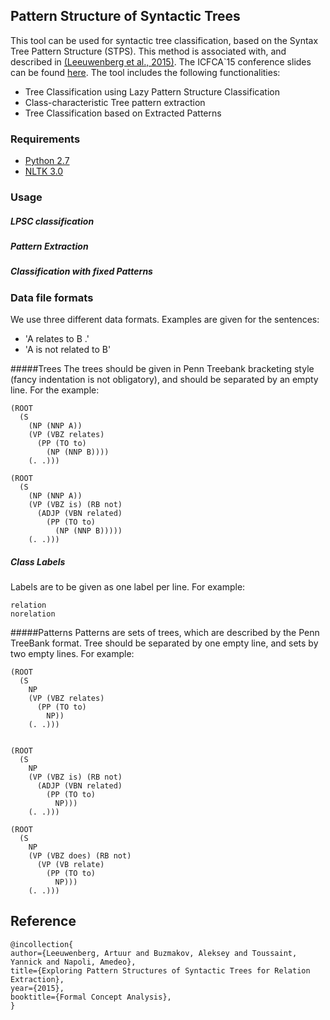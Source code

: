 ## Pattern Structure of Syntactic Trees

This tool can be used for syntactic tree classification, based on the Syntax Tree Pattern Structure (STPS). This method is associated with, and described in [(Leeuwenberg et al., 2015)](link.springer.com/chapter/10.1007/978-3-319-19545-2_10). The ICFCA`15 conference slides can be found [here](https://github.com/tuur/STPS/raw/master/slides.pdf).
The tool includes the following functionalities:

* Tree Classification using Lazy Pattern Structure Classification
* Class-characteristic Tree pattern extraction
* Tree Classification based on Extracted Patterns

### Requirements
* [Python 2.7](https://www.python.org/download/releases/2.7/)
* [NLTK 3.0](http://www.nltk.org/)

### Usage

##### LPSC classification

##### Pattern Extraction

##### Classification with fixed Patterns

### Data file formats
We use three different data formats. Examples are given for the sentences:
* 'A relates to B .'
* 'A is not related to B'

#####Trees
The trees should be given in Penn Treebank bracketing style (fancy indentation is not obligatory), and should be separated by an empty line.
For the example:

```
(ROOT
  (S
    (NP (NNP A))
    (VP (VBZ relates)
      (PP (TO to)
        (NP (NNP B))))
    (. .)))
    
(ROOT
  (S
    (NP (NNP A))
    (VP (VBZ is) (RB not)
      (ADJP (VBN related)
        (PP (TO to)
          (NP (NNP B)))))
    (. .)))
```

##### Class Labels
Labels are to be given as one label per line. For example:
```
relation
norelation
```

#####Patterns
Patterns are sets of trees, which are described by the Penn TreeBank format. Tree should be separated by one empty line, and sets by two empty lines. For example:
```
(ROOT
  (S
    NP
    (VP (VBZ relates)
      (PP (TO to)
        NP))
    (. .)))


(ROOT
  (S
    NP
    (VP (VBZ is) (RB not)
      (ADJP (VBN related)
        (PP (TO to)
          NP)))
    (. .)))

(ROOT
  (S
    NP
    (VP (VBZ does) (RB not)
      (VP (VB relate)
        (PP (TO to)
          NP)))
    (. .)))
```

## Reference
```
@incollection{
author={Leeuwenberg, Artuur and Buzmakov, Aleksey and Toussaint, Yannick and Napoli, Amedeo},
title={Exploring Pattern Structures of Syntactic Trees for Relation Extraction},
year={2015},
booktitle={Formal Concept Analysis},
}
```


